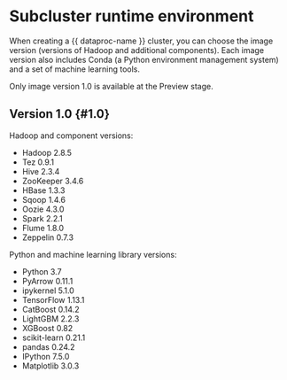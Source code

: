 # Subcluster runtime environment

When creating a {{ dataproc-name }} cluster, you can choose the image version (versions of Hadoop and additional components). Each image version also includes Conda (a Python environment management system) and a set of machine learning tools.

Only image version 1.0 is available at the Preview stage.

## Version 1.0 {#1.0}

Hadoop and component versions:

* Hadoop 2.8.5
* Tez 0.9.1
* Hive 2.3.4
* ZooKeeper 3.4.6
* HBase 1.3.3
* Sqoop 1.4.6
* Oozie 4.3.0
* Spark 2.2.1
* Flume 1.8.0
* Zeppelin 0.7.3

Python and machine learning library versions:

* Python 3.7
* PyArrow 0.11.1
* ipykernel 5.1.0
* TensorFlow 1.13.1
* CatBoost 0.14.2
* LightGBM 2.2.3
* XGBoost 0.82
* scikit-learn 0.21.1
* pandas 0.24.2
* IPython 7.5.0
* Matplotlib 3.0.3

